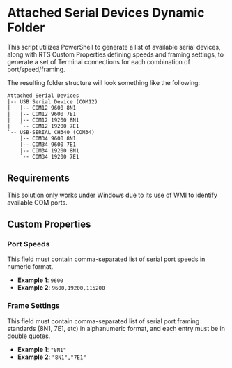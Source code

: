 # Attached Serial Devices Dynamic Folder

This script utilizes PowerShell to generate a list of available serial devices, along with RTS Custom Properties defining speeds and framing settings, to generate a set of Terminal connections for each combination of port/speed/framing.

The resulting folder structure will look something like the following:

```
Attached Serial Devices
|-- USB Serial Device (COM12)
|   |-- COM12 9600 8N1
|   |-- COM12 9600 7E1
|   |-- COM12 19200 8N1
|   `-- COM12 19200 7E1
`-- USB-SERIAL CH340 (COM34)
    |-- COM34 9600 8N1
    |-- COM34 9600 7E1
    |-- COM34 19200 8N1
    `-- COM34 19200 7E1
```

## Requirements

This solution only works under Windows due to its use of WMI to identify available COM ports.

## Custom Properties

### Port Speeds

This field must contain comma-separated list of serial port speeds in numeric format.

* **Example 1**: `9600`
* **Example 2**: `9600,19200,115200`

### Frame Settings

This field must contain comma-separated list of serial port framing standards (8N1, 7E1, etc) in alphanumeric format, and each entry must be in double quotes.

* **Example 1**: `"8N1"`
* **Example 2**: `"8N1","7E1"`
